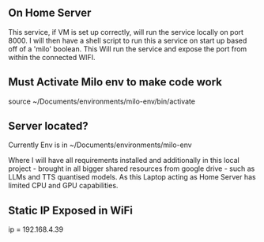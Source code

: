 ## On Home Server

This service, if VM is set up correctly, will run the service locally on port 8000. I will then have a shell script to run this a service on start up based off of a 'milo' boolean. This Will run the service and expose the port from within the connected WIFI.

## Must Activate Milo env to make code work
source ~/Documents/environments/milo-env/bin/activate

## Server located?

Currently Env is in ~/Documents/environments/milo-env

Where I will have all requirements installed and additionally in this local project - brought in all bigger shared resources from google drive - such as LLMs and TTS quantised models. As this Laptop acting as Home Server has limited CPU and GPU capabilities.

## Static IP Exposed in WiFi
ip = 192.168.4.39